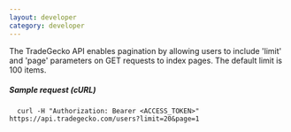 ```yaml
---
layout: developer
category: developer
---
```

   The TradeGecko API enables pagination by allowing users to include 'limit'
   and 'page' parameters on GET requests to index pages. The default
   limit is 100 items.

##### Sample request (cURL)

      curl -H "Authorization: Bearer <ACCESS_TOKEN>" https://api.tradegecko.com/users?limit=20&page=1
